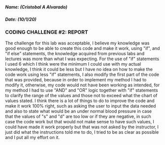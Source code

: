 ##### Name: (Cristobal A Alvarado)
##### Date: (10/1/20)

### CODING CHALLENGE #2: REPORT

The challenge for this lab was acceptable, I believe my knowledge was good enough to be able to create this code and make it work, using "if", and "if else" statements, the knowledge acquired from previous labs and lectures was more than what I was expecting. For the use of "if" statements I used 6 which I think were the minimum I could use with my actual knowledge, I think it could be less but I have no idea on how to make the code work using less "if" statements, I also modify the first part of the code that was provided, because in order to implement my method I had to modify it, otherwise, my code would not have been working as intended, for my method I had to use "AND" and "OR" logic together with "if" statements to clarify the range of the values and those not to exceed what the chart of values stated. I think there is a lot of things to do to improve the code and make it work 100% right, such as asking the user to input the data needed and also to state what would be an under normal blood pressure in case that the values of "s" and "d" are too low or if they are negative, in such case the code work but that would not make sense to have such values, I could have made it work properly but that was not asked by the instructor, I just did what the instructions told me to do, I tried to be as clear as possible and I put all my effort on it.
